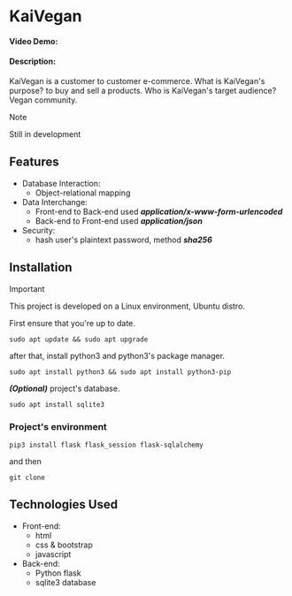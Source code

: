 # KaiVegan
#### Video Demo: ~~<URL HERE>~~
#### Description: 
KaiVegan is a customer to customer e-commerce. What is KaiVegan's purpose? to buy and sell a products. Who is KaiVegan's target audience? Vegan community.

> [!NOTE]
> Still in development

## Features
- Database Interaction:
  - Object-relational mapping
- Data Interchange:
  - Front-end to Back-end used ***application/x-www-form-urlencoded***
  - Back-end to Front-end used ***application/json***
- Security:
  - hash user's plaintext password, method ***sha256***

## Installation
> [!IMPORTANT]
> This project is developed on a Linux environment, Ubuntu distro.

First ensure that you're up to date.
```
sudo apt update && sudo apt upgrade
```
after that, install python3 and python3's package manager.
```
sudo apt install python3 && sudo apt install python3-pip
```
***(Optional)*** project's database.
```
sudo apt install sqlite3
```
### Project's environment
```
pip3 install flask flask_session flask-sqlalchemy
```
and then 
```
git clone 
```

## Technologies Used
- Front-end:
  - html
  - css & bootstrap
  - javascript
- Back-end:
  - Python flask
  - sqlite3 database
